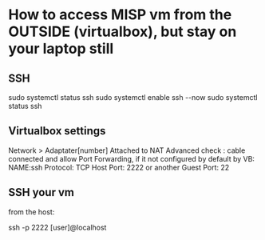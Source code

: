 # How to access MISP vm from the OUTSIDE (virtualbox), but stay on your laptop still

## SSH

sudo systemctl status ssh
sudo systemctl enable ssh --now
sudo systemctl status ssh

## Virtualbox settings

Network > Adaptater[number]
  Attached to NAT
    Advanced
        check : cable connected and allow Port Forwarding, if it not configured by default by VB:
            NAME:ssh
            Protocol: TCP
            Host Port: 2222 or another
            Guest Port: 22
            
 ## SSH your vm
 
 from the host:
 
 ssh -p 2222 [user]@localhost

 
 

